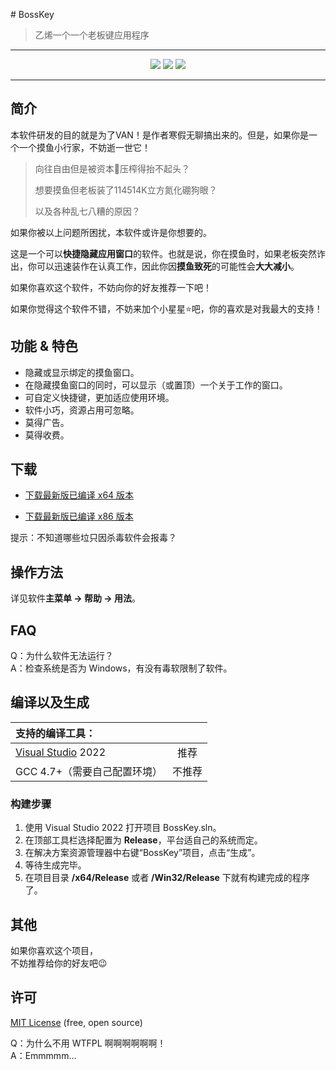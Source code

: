 ﻿﻿﻿# BossKey

> 乙烯一个一个老板键应用程序

---

<p align = "center">
    <a href = "#"><img src = "https://img.shields.io/badge/language-C++-blue.svg"></a>
    <a href = "#"><img src = "https://img.shields.io/badge/beta-1.0-greeb.svg"></a>
    <a href = "#"><img src = "https://img.shields.io/badge/lisence-MIT-orange.svg"></a>
</p>

---

简介
---

本软件研发的目的就是为了VAN！是作者寒假无聊搞出来的。但是，如果你是一个一个摸鱼小行家，不妨逝一世它！

> 向往自由但是被资本🥔压榨得抬不起头？
>
> 想要摸鱼但老板装了114514K立方氮化硼狗眼？
>
> 以及各种乱七八糟的原因？

如果你被以上问题所困扰，本软件或许是你想要的。

这是一个可以**快捷隐藏应用窗口**的软件。也就是说，你在摸鱼时，如果老板突然诈出，你可以迅速装作在认真工作，因此你因**摸鱼致死**的可能性会**大大减小**。

如果你喜欢这个软件，不妨向你的好友推荐一下吧！

如果你觉得这个软件不错，不妨来加个小星星⭐吧，你的喜欢是对我最大的支持！

功能 & 特色
---

* 隐藏或显示绑定的摸鱼窗口。
* 在隐藏摸鱼窗口的同时，可以显示（或置顶）一个关于工作的窗口。
* 可自定义快捷键，更加适应使用环境。
* 软件小巧，资源占用可忽略。
* 莫得广告。
* 莫得收费。

下载
---

* [下载最新版已编译 x64 版本](https://raw.githubusercontent.com/LengSC/BossKey/main/x64/Release/BossKey.exe)

* [下载最新版已编译 x86 版本](https://raw.githubusercontent.com/LengSC/BossKey/main/Win32/Release/BossKey.exe)

提示：不知道哪些垃只因杀毒软件会报毒？

操作方法
---

详见软件**主菜单 -> 帮助 -> 用法**。

FAQ
---

Q：为什么软件无法运行？<br/>
A：检查系统是否为 Windows，有没有毒软限制了软件。

编译以及生成
---

| 支持的编译工具：||
|:-|:-:|
| [Visual Studio](https://www.visualstudio.com/) 2022 | 推荐 |
| GCC 4.7+（需要自己配置环境） | 不推荐 |

### 构建步骤

1. 使用 Visual Studio 2022 打开项目 BossKey.sln。
2. 在顶部工具栏选择配置为 **Release**，平台适自己的系统而定。
3. 在解决方案资源管理器中右键“BossKey”项目，点击“生成”。
4. 等待生成完毕。
5. 在项目目录 **/x64/Release** 或者 **/Win32/Release** 下就有构建完成的程序了。

其他
---

如果你喜欢这个项目，<br/>不妨推荐给你的好友吧😉

许可
---

[MIT License](https://github.com/LengSC/BossKey/blob/main/LICENSE) (free, open source)

Q：为什么不用 WTFPL 啊啊啊啊啊啊！<br/>
A：Emmmmm...

